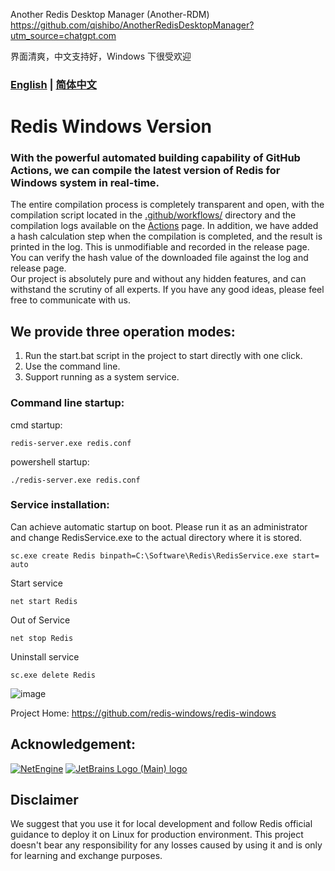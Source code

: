 Another Redis Desktop Manager (Another-RDM)
https://github.com/qishibo/AnotherRedisDesktopManager?utm_source=chatgpt.com

界面清爽，中文支持好，Windows 下很受欢迎


### [English](https://github.com/redis-windows/redis-windows/blob/main/README.md) | [简体中文](https://github.com/redis-windows/redis-windows/blob/main/README.zh_CN.md)

# Redis Windows Version
### With the powerful automated building capability of GitHub Actions, we can compile the latest version of Redis for Windows system in real-time. 
The entire compilation process is completely transparent and open, with the compilation script located in the [.github/workflows/](https://github.com/redis-windows/redis-windows/tree/main/.github/workflows) directory and the compilation logs available on the [Actions](https://github.com/redis-windows/redis-windows/actions) page. In addition, we have added a hash calculation step when the compilation is completed, and the result is printed in the log. This is unmodifiable and recorded in the release page. You can verify the hash value of the downloaded file against the log and release page.  
Our project is absolutely pure and without any hidden features, and can withstand the scrutiny of all experts. If you have any good ideas, please feel free to communicate with us.  

## We provide three operation modes: 
1. Run the start.bat script in the project to start directly with one click.
2. Use the command line.
3. Support running as a system service.

### Command line startup:
cmd startup: 
```shell
redis-server.exe redis.conf
```
powershell startup: 
```shell
./redis-server.exe redis.conf
```

### Service installation:
Can achieve automatic startup on boot. Please run it as an administrator and change RedisService.exe to the actual directory where it is stored.
```shell
sc.exe create Redis binpath=C:\Software\Redis\RedisService.exe start= auto
```
Start service
```shell
net start Redis
```
Out of Service
```shell
net stop Redis
```
Uninstall service
```shell
sc.exe delete Redis
```

![image](https://user-images.githubusercontent.com/515784/215540157-65f55297-cde2-49b3-8ab3-14dca7e11ee0.png)


Project Home: https://github.com/redis-windows/redis-windows

## Acknowledgement: 
[![NetEngine](https://avatars.githubusercontent.com/u/36178221?s=180&v=4)](https://www.zhihu.com/question/424272611/answer/2611312760) 
[![JetBrains Logo (Main) logo](https://resources.jetbrains.com/storage/products/company/brand/logos/jb_beam.svg)](https://www.jetbrains.com/?from=redis-windows)


## Disclaimer
We suggest that you use it for local development and follow Redis official guidance to deploy it on Linux for production environment. This project doesn't bear any responsibility for any losses caused by using it and is only for learning and exchange purposes.
